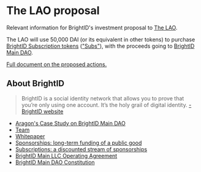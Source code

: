 # The LAO proposal
Relevant information for BrightID's investment proposal to [The LAO](https://www.thelao.io/).

The LAO will use 50,000 DAI (or its equivalent in other tokens) to purchase [BrightID Subscription tokens](https://www.brightid.org/sponsorships) (["Subs"](https://etherscan.io/token/0x61CEAc48136d6782DBD83c09f51E23514D12470a)), with the proceeds going to [BrightID Main DAO](https://aragon.org/studies/brightid).

[Full document on the proposed actions.](actions.md)

## About BrightID

>BrightID is a social identity network that allows you to prove that you’re only using one account. It’s the holy grail of digital identity. [-BrightID website](https://www.brightid.org)

* [Aragon's Case Study on BrightID Main DAO](https://aragon.org/studies/brightid)
* [Team](https://docs.google.com/document/d/10NcbUhkIEnljNlnTMjuJZZr34p8tjbbQzo_8L_BTtVM)
* [Whitepaper](https://www.brightid.org/whitepaper)
* [Sponsorships: long-term funding of a public good](https://medium.com/brightid/brightid-sponsorships-5327a8d39f1e)
* [Subscriptions: a discounted stream of sponsorships](https://www.brightid.org/sponsorships)
* [BrightID Main LLC Operating Agreement](https://drive.google.com/file/d/1WT04CNV_VnKUHMSNzwFQALnaDNYvWP5g/view?ts=5e626b79)
* [BrightID Main DAO Constitution](https://github.com/BrightID/BrightID-Constitution/blob/master/README.md)
